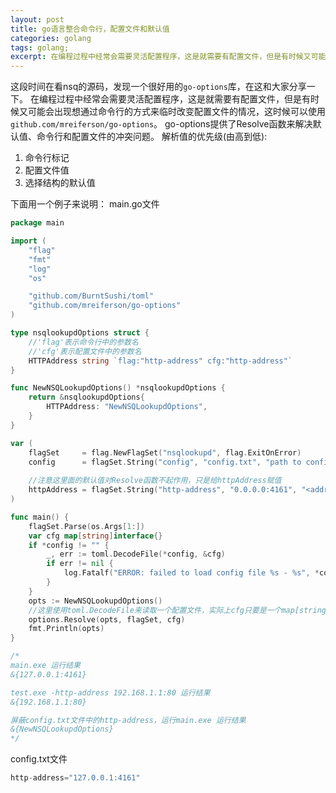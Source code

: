 ```yaml
---
layout: post
title: go语言整合命令行，配置文件和默认值
categories: golang
tags: golang;
excerpt: 在编程过程中经常会需要灵活配置程序，这是就需要有配置文件，但是有时候又可能会出现想通过命令行的方式来临时改变配置文件的情况，这时候可以使用`github.com/mreiferson/go-options`。
---
```

这段时间在看nsq的源码，发现一个很好用的`go-options`库，在这和大家分享一下。
在编程过程中经常会需要灵活配置程序，这是就需要有配置文件，但是有时候又可能会出现想通过命令行的方式来临时改变配置文件的情况，这时候可以使用`github.com/mreiferson/go-options`。
go-options提供了Resolve函数来解决默认值、命令行和配置文件的冲突问题。
解析值的优先级(由高到低):
1. 命令行标记
1. 配置文件值
1. 选择结构的默认值

下面用一个例子来说明：
main.go文件
```go
package main

import (
	"flag"
	"fmt"
	"log"
	"os"

	"github.com/BurntSushi/toml"
	"github.com/mreiferson/go-options"
)

type nsqlookupdOptions struct {
	//'flag'表示命令行中的参数名
	//'cfg'表示配置文件中的参数名
	HTTPAddress string `flag:"http-address" cfg:"http-address"`
}

func NewNSQLookupdOptions() *nsqlookupdOptions {
	return &nsqlookupdOptions{
		HTTPAddress: "NewNSQLookupdOptions",
	}
}

var (
	flagSet     = flag.NewFlagSet("nsqlookupd", flag.ExitOnError)
	config      = flagSet.String("config", "config.txt", "path to config file")
    
    //注意这里面的默认值对Resolve函数不起作用，只是给httpAddress赋值
    httpAddress = flagSet.String("http-address", "0.0.0.0:4161", "<addr>:<port> to listen on for HTTP clients")
)

func main() {
	flagSet.Parse(os.Args[1:])
	var cfg map[string]interface{}
	if *config != "" {
		_, err := toml.DecodeFile(*config, &cfg)
		if err != nil {
			log.Fatalf("ERROR: failed to load config file %s - %s", *config, err.Error())
		}
	}
	opts := NewNSQLookupdOptions()
    //这里使用toml.DecodeFile来读取一个配置文件，实际上cfg只要是一个map[string]interface{}就可以
	options.Resolve(opts, flagSet, cfg)
	fmt.Println(opts)
}

/*
main.exe 运行结果
&{127.0.0.1:4161}

test.exe -http-address 192.168.1.1:80 运行结果
&{192.168.1.1:80}

屏蔽config.txt文件中的http-address，运行main.exe 运行结果
&{NewNSQLookupdOptions}
*/

```
 config.txt文件
```go
http-address="127.0.0.1:4161"
```